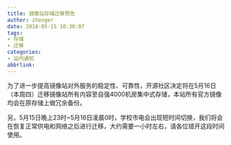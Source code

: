 ```yaml
---
title: 镜像站存储迁移预告
author: zhonger
date: 2018-05-15 10:30:07
tags:
- 存储
- 迁移
categories:
- 站内通知
abbrlink:
---
```


为了进一步提高镜像站对外服务的稳定性、可靠性，开源社区决定将在5月16日（本周四）迁移镜像站所有内容至自强4000机房集中式存储，本站所有官方镜像均会在原存储上做冗余备份。

另，5月15日晚上23时~5月16日凌晨0时，学校市电会出现短时间切换，我们将会在恢复正常供电和网络之后进行迁移，大约需要一小时左右，请各位错开这段时间使用。